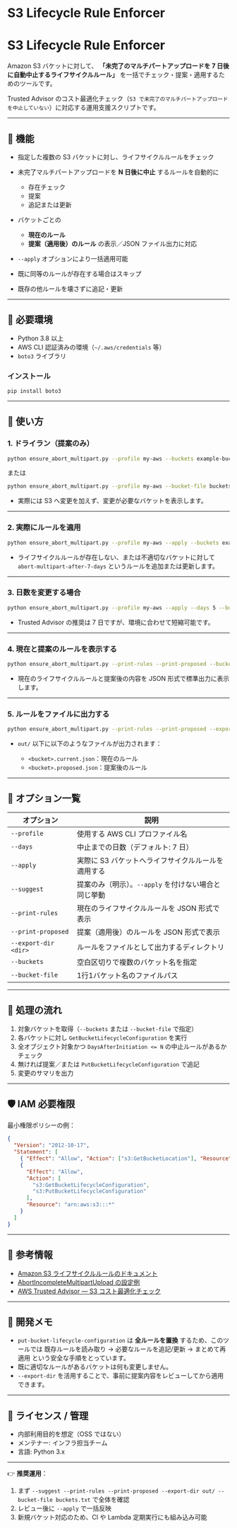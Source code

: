 # S3 Lifecycle Rule Enforcer

# S3 Lifecycle Rule Enforcer

Amazon S3 バケットに対して、
**「未完了のマルチパートアップロードを 7 日後に自動中止するライフサイクルルール」**
を一括でチェック・提案・適用するためのツールです。

Trusted Advisor のコスト最適化チェック（`S3 で未完了のマルチパートアップロードを中止していない`）に対応する運用支援スクリプトです。

---

## 📌 機能

- 指定した複数の S3 バケットに対し、ライフサイクルルールをチェック
- 未完了マルチパートアップロードを **N 日後に中止** するルールを自動的に

  - 存在チェック
  - 提案
  - 追記または更新

- バケットごとの

  - **現在のルール**
  - **提案（適用後）のルール**
    の表示／JSON ファイル出力に対応

- `--apply` オプションにより一括適用可能
- 既に同等のルールが存在する場合はスキップ
- 既存の他ルールを壊さずに追記・更新

---

## 🧰 必要環境

- Python 3.8 以上
- AWS CLI 認証済みの環境（`~/.aws/credentials` 等）
- `boto3` ライブラリ

### インストール

```bash
pip install boto3
```

---

## 🚀 使い方

### 1. ドライラン（提案のみ）

```bash
python ensure_abort_multipart.py --profile my-aws --buckets example-bucket-1 example-bucket-2
```

または

```bash
python ensure_abort_multipart.py --profile my-aws --bucket-file buckets.txt
```

- 実際には S3 へ変更を加えず、変更が必要なバケットを表示します。

---

### 2. 実際にルールを適用

```bash
python ensure_abort_multipart.py --profile my-aws --apply --buckets example-bucket-1
```

- ライフサイクルルールが存在しない、または不適切なバケットに対して
  `abort-multipart-after-7-days` というルールを追加または更新します。

---

### 3. 日数を変更する場合

```bash
python ensure_abort_multipart.py --profile my-aws --apply --days 5 --buckets example-bucket-1
```

- Trusted Advisor の推奨は 7 日ですが、環境に合わせて短縮可能です。

---

### 4. 現在と提案のルールを表示する

```bash
python ensure_abort_multipart.py --print-rules --print-proposed --bucket-file buckets.txt
```

- 現在のライフサイクルルールと提案後の内容を JSON 形式で標準出力に表示します。

---

### 5. ルールをファイルに出力する

```bash
python ensure_abort_multipart.py --print-rules --print-proposed --export-dir out/ --bucket-file buckets.txt
```

- `out/` 以下に以下のようなファイルが出力されます：

  - `<bucket>.current.json`：現在のルール
  - `<bucket>.proposed.json`：提案後のルール

---

## 📝 オプション一覧

| オプション           | 説明                                                 |
| -------------------- | ---------------------------------------------------- |
| `--profile`          | 使用する AWS CLI プロファイル名                      |
| `--days`             | 中止までの日数（デフォルト: 7 日）                   |
| `--apply`            | 実際に S3 バケットへライフサイクルルールを適用する   |
| `--suggest`          | 提案のみ（明示）。`--apply` を付けない場合と同じ挙動 |
| `--print-rules`      | 現在のライフサイクルルールを JSON 形式で表示         |
| `--print-proposed`   | 提案（適用後）のルールを JSON 形式で表示             |
| `--export-dir <dir>` | ルールをファイルとして出力するディレクトリ           |
| `--buckets`          | 空白区切りで複数のバケット名を指定                   |
| `--bucket-file`      | 1行1バケット名のファイルパス                         |

---

## 🧭 処理の流れ

1. 対象バケットを取得（`--buckets` または `--bucket-file` で指定）
2. 各バケットに対し `GetBucketLifecycleConfiguration` を実行
3. 全オブジェクト対象かつ `DaysAfterInitiation <= N` の中止ルールがあるかチェック
4. 無ければ提案／または `PutBucketLifecycleConfiguration` で追記
5. 変更のサマリを出力

---

## 🛡️ IAM 必要権限

最小権限ポリシーの例：

```json
{
  "Version": "2012-10-17",
  "Statement": [
    { "Effect": "Allow", "Action": ["s3:GetBucketLocation"], "Resource": "*" },
    {
      "Effect": "Allow",
      "Action": [
        "s3:GetBucketLifecycleConfiguration",
        "s3:PutBucketLifecycleConfiguration"
      ],
      "Resource": "arn:aws:s3:::*"
    }
  ]
}
```

---

## 🧼 参考情報

- [Amazon S3 ライフサイクルルールのドキュメント](https://docs.aws.amazon.com/AmazonS3/latest/userguide/object-lifecycle-mgmt.html)
- [AbortIncompleteMultipartUpload の設定例](https://docs.aws.amazon.com/AmazonS3/latest/userguide/mpu-abort-incomplete-mpu-lifecycle-config.html)
- [AWS Trusted Advisor — S3 コスト最適化チェック](https://docs.aws.amazon.com/awssupport/latest/user/trusted-advisor.html)

---

## 🧪 開発メモ

- `put-bucket-lifecycle-configuration` は **全ルールを置換** するため、このツールでは
  既存ルールを読み取り → 必要なルールを追記/更新 → まとめて再適用 という安全な手順をとっています。
- 既に適切なルールがあるバケットは何も変更しません。
- `--export-dir` を活用することで、事前に提案内容をレビューしてから適用できます。

---

## 🧭 ライセンス / 管理

- 内部利用目的を想定（OSS ではない）
- メンテナー: インフラ担当チーム
- 言語: Python 3.x

---

👉 **推奨運用**：

1. まず `--suggest --print-rules --print-proposed --export-dir out/ --bucket-file buckets.txt` で全体を確認
2. レビュー後に `--apply` で一括反映
3. 新規バケット対応のため、CI や Lambda 定期実行にも組み込み可能
